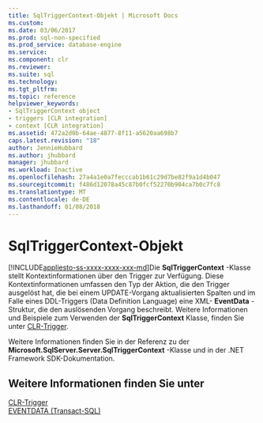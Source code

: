 ```yaml
---
title: SqlTriggerContext-Objekt | Microsoft Docs
ms.custom: 
ms.date: 03/06/2017
ms.prod: sql-non-specified
ms.prod_service: database-engine
ms.service: 
ms.component: clr
ms.reviewer: 
ms.suite: sql
ms.technology: 
ms.tgt_pltfrm: 
ms.topic: reference
helpviewer_keywords:
- SqlTriggerContext object
- triggers [CLR integration]
- context [CLR integration]
ms.assetid: 472a2d0b-64ae-4877-8f11-a5620aa698b7
caps.latest.revision: "18"
author: JennieHubbard
ms.author: jhubbard
manager: jhubbard
ms.workload: Inactive
ms.openlocfilehash: 27a4a1e0a7fecccab1b61c29d7be82f9a1d4b047
ms.sourcegitcommit: f486d12078a45c87b0fcf52270b904ca7b0c7fc8
ms.translationtype: MT
ms.contentlocale: de-DE
ms.lasthandoff: 01/08/2018
---
```

# <a name="sqltriggercontext-object"></a>SqlTriggerContext-Objekt
[!INCLUDE[appliesto-ss-xxxx-xxxx-xxx-md](../../includes/appliesto-ss-xxxx-xxxx-xxx-md.md)]Die **SqlTriggerContext** -Klasse stellt Kontextinformationen über den Trigger zur Verfügung. Diese Kontextinformationen umfassen den Typ der Aktion, die den Trigger ausgelöst hat, die bei einem UPDATE-Vorgang aktualisierten Spalten und im Falle eines DDL-Triggers (Data Definition Language) eine XML- **EventData** -Struktur, die den auslösenden Vorgang beschreibt. Weitere Informationen und Beispiele zum Verwenden der **SqlTriggerContext** Klasse, finden Sie unter [CLR-Trigger](http://msdn.microsoft.com/library/302a4e4a-3172-42b6-9cc0-4a971ab49c1c).  
  
 Weitere Informationen finden Sie in der Referenz zu der **Microsoft.SqlServer.Server.SqlTriggerContext** -Klasse und in der .NET Framework SDK-Dokumentation.  
  
## <a name="see-also"></a>Weitere Informationen finden Sie unter  
 [CLR-Trigger](http://msdn.microsoft.com/library/302a4e4a-3172-42b6-9cc0-4a971ab49c1c)   
 [EVENTDATA &#40;Transact-SQL&#41;](../../t-sql/functions/eventdata-transact-sql.md)  
  
  
